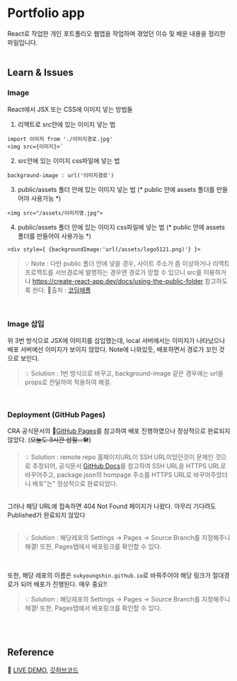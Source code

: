 # Portfolio app

React로 작업한 개인 포트폴리오 웹앱을 작업하며 겪었던 이슈 및 배운 내용을 정리한 파일입니다.<br/><br/>

## Learn & Issues
### Image
React에서 JSX 또는 CSS에 이미지 넣는 방법들
1. 리액트로 src안에 있는 이미지 넣는 법<br>
```
import 이미지 from './이미지경로.jpg'
<img src={이미지}>`
```

2. src안에 있는 이미지 css파일에 넣는 법 <br>
```
background-image : url('이미지경로')
```

3. public/assets 폴더 안에 있는 이미지 넣는 법 (* public 안에 assets 폴더를 만들어야 사용가능 *)
```
<img src="/assets/이미지명.jpg">
```

4. public/assets 폴더 안에 있는 이미지 css파일에 넣는 법 (* public 안에 assets 폴더를 만들어야 사용가능 *)

```
<div style={ {backgroundImage:'url(/assets/logo5121.png)'} }>
```

> 💡 Note : 다만 public 폴더 안에 넣을 경우, 사이트 주소가 좀 이상하거나 리액트프로젝트를 서브경로에 발행하는 경우엔 경로가 망할 수 있으니
src를 이용하거나 https://create-react-app.dev/docs/using-the-public-folder 참고하도록 한다. 🔗출처 : [코딩애플](https://online.codingapple.com/forums/topic/image-url-%EC%A7%88%EB%AC%B8-%EC%9E%88%EC%8A%B5%EB%8B%88%EB%8B%A4/)

<br/>

### Image 삽입
위 3번 방식으로 JSX에 이미지를 삽입했는데, local 서버에서는 이미지가 나타났으나 배포 서버에선 이미지가 보이지 않았다. Note에 나와있듯, 배포하면서 경로가 꼬인 것으로 보인다.

> 💡 Solution : 1번 방식으로 바꾸고, background-image 같은 경우에는 url을 props로 전달하여 적용하여 해결.
<br/>

### Deployment (GitHub Pages)

CRA 공식문서의 🔗[GitHub Pages](https://create-react-app.dev/docs/deployment/)를 참고하여 배포 진행하였으나 정상적으로 완료되지 않았다. (<strike>오늘도 3시간 삽질...🛠️</strike>) <br/>

> 💡 Solution : remote repo 홈페이지URL이 SSH URL이었던것이 문제인 것으로 추정되어, 공식문서 [GitHub Docs](https://docs.github.com/en/get-started/getting-started-with-git/managing-remote-repositories)를 참고하여 SSH URL을 HTTPS URL로 바꾸어주고, package.json의 hompage 주소를 HTTPS URL로 바꾸어주었더니 배포"는" 정상적으로 완료되었다.

<br/>
그러나 해당 URL에 접속하면 404 Not Found 페이지가 나왔다. 아무리 기다려도 Published가 완료되지 않았다
<br/><br/>

> 💡 Solution : 해당레포의 Settings -> Pages -> Source Branch를 지정해주니 해결! 또한, Pages탭에서 배포링크를 확인할 수 있다.

<br/>

또한, 해당 레포의 이름은 `sukyoungshin.github.io`로 바꿔주어야 해당 링크가 절대경로가 되어 배포가 진행된다. 매우 중요!! <br/>

> 💡 Solution : 해당레포의 Settings -> Pages -> Source Branch를 지정해주니 해결! 또한, Pages탭에서 배포링크를 확인할 수 있다.

<br/><br/>

## Reference
🔗 [LIVE DEMO](https://sukyoungshin.github.io/githubpage/), [깃허브코드](https://github.com/sukyoungshin/githubpage)
